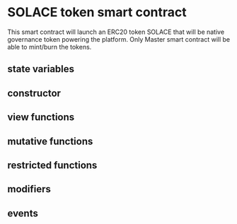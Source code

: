 # SOLACE token smart contract
This smart contract will launch an ERC20 token SOLACE that will be native governance token powering the platform. Only Master smart contract will be able to mint/burn the tokens.

## state variables

## constructor

## view functions

## mutative functions

## restricted functions

## modifiers

## events
